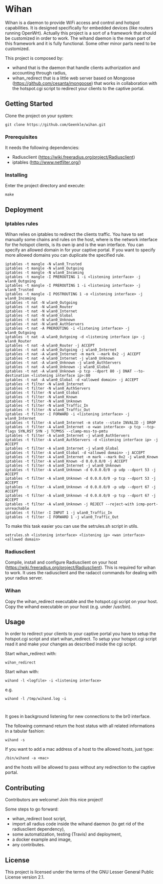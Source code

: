 # Wihan

Wihan is a daemon to provide WiFi access and control and hotspot capabilities. It is designed specifically for embedded devices (like routers running OpenWrt).
Actually this project is a sort of a framework that should be customized in order to work. The wihand daemon is the mean part of this framework and it is fully functional. Some other minor parts need to be customized.

This project is composed by:

* wihand that is the daemon that handle clients authorization and accounting through radius,
* wihan_redirect that is a little web server based on Mongoose (https://github.com/cesanta/mongoose) that works in collaboration with the hotspot.cgi script to redirect your clients to the captive portal.

## Getting Started

Clone the project on your system:
```
git clone https://github.com/Geenkle/wihan.git
```
### Prerequisites

It needs the following dependencies:
* Radiusclient (https://wiki.freeradius.org/project/Radiusclient)
* iptables (http://www.netfilter.org/)

### Installing

Enter the project directory and execute:

```make```

## Deployment

### Iptables rules

Wihan relies on iptables to redirect the clients traffic. You have to set manually some chains and rules on the host, where <listening interface> is the network interface for the hotspot clients, <listening interface ip> is its own ip and <wan interface> is the wan interface. You can specify an allowed domain in <allowed domain> for your captive portal. If you want to specify more allowed domains you can duplicate the specified rule.
```
iptables -t mangle -N wlan0_Trusted
iptables -t mangle -N wlan0_Outgoing
iptables -t mangle -N wlan0_Incoming
iptables -t mangle -I PREROUTING 1 -i <listening interface> -j wlan0_Outgoing
iptables -t mangle -I PREROUTING 1 -i <listening interface> -j wlan0_Trusted
iptables -t mangle -I POSTROUTING 1 -o <listening interface> -j wlan0_Incoming
iptables -t nat -N wlan0_Outgoing
iptables -t nat -N wlan0_Router
iptables -t nat -N wlan0_Internet
iptables -t nat -N wlan0_Global
iptables -t nat -N wlan0_Unknown
iptables -t nat -N wlan0_AuthServers
iptables -t nat -A PREROUTING -i <listening interface> -j wlan0_Outgoing
iptables -t nat -A wlan0_Outgoing -d <listening interface ip> -j wlan0_Router
iptables -t nat -A wlan0_Router -j ACCEPT
iptables -t nat -A wlan0_Outgoing -j wlan0_Internet
iptables -t nat -A wlan0_Internet -m mark --mark 0x2 -j ACCEPT
iptables -t nat -A wlan0_Internet -j wlan0_Unknown
iptables -t nat -A wlan0_Unknown -j wlan0_AuthServers
iptables -t nat -A wlan0_Unknown -j wlan0_Global
iptables -t nat -A wlan0_Unknown -p tcp --dport 80 -j DNAT --to-destination <listening interface ip>:80
iptables -t nat -A wlan0_Global -d <allowed domain> -j ACCEPT
iptables -t filter -N wlan0_Internet
iptables -t filter -N wlan0_AuthServers
iptables -t filter -N wlan0_Global
iptables -t filter -N wlan0_Known
iptables -t filter -N wlan0_Unknown
iptables -t filter -N wlan0_Traffic_In
iptables -t filter -N wlan0_Traffic_Out
iptables -t filter -I FORWARD -i <listening interface> -j wlan0_Internet
iptables -t filter -A wlan0_Internet -m state --state INVALID -j DROP
iptables -t filter -A wlan0_Internet -o <wan interface> -p tcp --tcp-flags SYN,RST SYN -j TCPMSS --clamp-mss-to-pmtu
iptables -t filter -A wlan0_Internet -j wlan0_AuthServers
iptables -t filter -A wlan0_AuthServers -d <listening interface ip> -j ACCEPT
iptables -t filter -A wlan0_Internet -j wlan0_Global
iptables -t filter -A wlan0_Global -d <allowed domain> -j ACCEPT
iptables -t filter -A wlan0_Internet -m mark --mark 0x2 -j wlan0_Known
iptables -t filter -A wlan0_Known -d 0.0.0.0/0 -j ACCEPT
iptables -t filter -A wlan0_Internet -j wlan0_Unknown
iptables -t filter -A wlan0_Unknown -d 0.0.0.0/0 -p udp --dport 53 -j ACCEPT
iptables -t filter -A wlan0_Unknown -d 0.0.0.0/0 -p tcp --dport 53 -j ACCEPT
iptables -t filter -A wlan0_Unknown -d 0.0.0.0/0 -p udp --dport 67 -j ACCEPT
iptables -t filter -A wlan0_Unknown -d 0.0.0.0/0 -p tcp --dport 67 -j ACCEPT
iptables -t filter -A wlan0_Unknown -j REJECT --reject-with icmp-port-unreachable
iptables -t filter -I INPUT 1 -j wlan0_Traffic_In
iptables -t filter -I FORWARD 1 -j wlan0_Traffic_Out
```

To make this task easier you can use the setrules.sh script in utils.

```
setrules.sh <listening interface> <listening ip> <wan interface> <allowed domain>
```

### Radiusclient

Compile, install and configure Radiusclient on your host (https://wiki.freeradius.org/project/Radiusclient). This is required for wihan to work. It uses the radiusclient and the radacct commands for dealing with your radius server.

### Wihan

Copy the wihan_redirect executable and the hotspot.cgi script on your host.
Copy the wihand executable on your host (e.g. under /usr/bin).

## Usage

In order to redirect your clients to your captive portal you have to setup the hotspot.cgi script and start wihan_redirect.
To setup your hotspot.cgi script read it and make your changes as described inside the cgi script.

Start wihan_redirect with:

```
wihan_redirect
```

Start wihan with:

```wihand -l <logfile> -i <listening interface>```

e.g.

```
wihand -l /tmp/wihand.log -i 



```

It goes in background listening for new connections to the br0 interface.

The following command return the host status with all related informations in a tabular fashion:
```
wihand -s
```

If you want to add a mac address of a host to the allowed hosts, just type:
```
/bin/wihand -a <mac>
```
and the hosts will be allowed to pass without any redirection to the captive portal.

## Contributing

Contributors are welcome! Join this nice project!

Some steps to go forward:
- wihan_redirect boot script,
- import all radius code inside the wihand daemon (to get rid of the radiusclient dependency),
- some automatization, testing (Travis) and deployment,
- a docker example and image,
- any contributes.

## License

This project is licensed under the terms of the GNU Lesser General Public License version 2.1.
